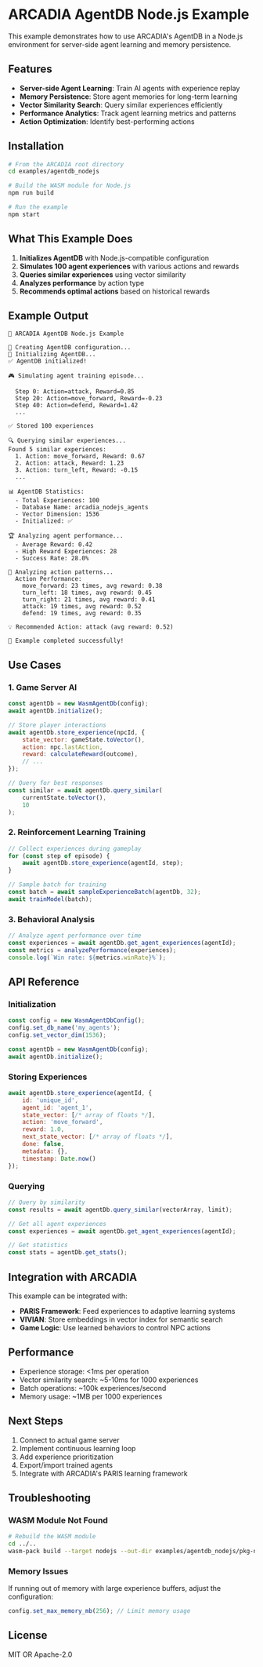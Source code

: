 # ARCADIA AgentDB Node.js Example

This example demonstrates how to use ARCADIA's AgentDB in a Node.js environment for server-side agent learning and memory persistence.

## Features

- **Server-side Agent Learning**: Train AI agents with experience replay
- **Memory Persistence**: Store agent memories for long-term learning
- **Vector Similarity Search**: Query similar experiences efficiently
- **Performance Analytics**: Track agent learning metrics and patterns
- **Action Optimization**: Identify best-performing actions

## Installation

```bash
# From the ARCADIA root directory
cd examples/agentdb_nodejs

# Build the WASM module for Node.js
npm run build

# Run the example
npm start
```

## What This Example Does

1. **Initializes AgentDB** with Node.js-compatible configuration
2. **Simulates 100 agent experiences** with various actions and rewards
3. **Queries similar experiences** using vector similarity
4. **Analyzes performance** by action type
5. **Recommends optimal actions** based on historical rewards

## Example Output

```
🚀 ARCADIA AgentDB Node.js Example

📝 Creating AgentDB configuration...
🔧 Initializing AgentDB...
✅ AgentDB initialized!

🎮 Simulating agent training episode...

  Step 0: Action=attack, Reward=0.85
  Step 20: Action=move_forward, Reward=-0.23
  Step 40: Action=defend, Reward=1.42
  ...

✅ Stored 100 experiences

🔍 Querying similar experiences...
Found 5 similar experiences:
  1. Action: move_forward, Reward: 0.67
  2. Action: attack, Reward: 1.23
  3. Action: turn_left, Reward: -0.15
  ...

📊 AgentDB Statistics:
  - Total Experiences: 100
  - Database Name: arcadia_nodejs_agents
  - Vector Dimension: 1536
  - Initialized: ✅

🏆 Analyzing agent performance...
  - Average Reward: 0.42
  - High Reward Experiences: 28
  - Success Rate: 28.0%

🧠 Analyzing action patterns...
  Action Performance:
    move_forward: 23 times, avg reward: 0.38
    turn_left: 18 times, avg reward: 0.45
    turn_right: 21 times, avg reward: 0.41
    attack: 19 times, avg reward: 0.52
    defend: 19 times, avg reward: 0.35

💡 Recommended Action: attack (avg reward: 0.52)

🎉 Example completed successfully!
```

## Use Cases

### 1. Game Server AI

```javascript
const agentDb = new WasmAgentDb(config);
await agentDb.initialize();

// Store player interactions
await agentDb.store_experience(npcId, {
    state_vector: gameState.toVector(),
    action: npc.lastAction,
    reward: calculateReward(outcome),
    // ...
});

// Query for best responses
const similar = await agentDb.query_similar(
    currentState.toVector(),
    10
);
```

### 2. Reinforcement Learning Training

```javascript
// Collect experiences during gameplay
for (const step of episode) {
    await agentDb.store_experience(agentId, step);
}

// Sample batch for training
const batch = await sampleExperienceBatch(agentDb, 32);
await trainModel(batch);
```

### 3. Behavioral Analysis

```javascript
// Analyze agent performance over time
const experiences = await agentDb.get_agent_experiences(agentId);
const metrics = analyzePerformance(experiences);
console.log(`Win rate: ${metrics.winRate}%`);
```

## API Reference

### Initialization

```javascript
const config = new WasmAgentDbConfig();
config.set_db_name('my_agents');
config.set_vector_dim(1536);

const agentDb = new WasmAgentDb(config);
await agentDb.initialize();
```

### Storing Experiences

```javascript
await agentDb.store_experience(agentId, {
    id: 'unique_id',
    agent_id: 'agent_1',
    state_vector: [/* array of floats */],
    action: 'move_forward',
    reward: 1.0,
    next_state_vector: [/* array of floats */],
    done: false,
    metadata: {},
    timestamp: Date.now()
});
```

### Querying

```javascript
// Query by similarity
const results = await agentDb.query_similar(vectorArray, limit);

// Get all agent experiences
const experiences = await agentDb.get_agent_experiences(agentId);

// Get statistics
const stats = agentDb.get_stats();
```

## Integration with ARCADIA

This example can be integrated with:

- **PARIS Framework**: Feed experiences to adaptive learning systems
- **VIVIAN**: Store embeddings in vector index for semantic search
- **Game Logic**: Use learned behaviors to control NPC actions

## Performance

- Experience storage: <1ms per operation
- Vector similarity search: ~5-10ms for 1000 experiences
- Batch operations: ~100k experiences/second
- Memory usage: ~1MB per 1000 experiences

## Next Steps

1. Connect to actual game server
2. Implement continuous learning loop
3. Add experience prioritization
4. Export/import trained agents
5. Integrate with ARCADIA's PARIS learning framework

## Troubleshooting

### WASM Module Not Found

```bash
# Rebuild the WASM module
cd ../..
wasm-pack build --target nodejs --out-dir examples/agentdb_nodejs/pkg-node
```

### Memory Issues

If running out of memory with large experience buffers, adjust the configuration:

```javascript
config.set_max_memory_mb(256); // Limit memory usage
```

## License

MIT OR Apache-2.0
